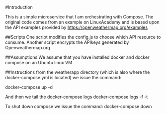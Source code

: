 #Introduction

This is a simple microservice that I am orchestrating with Compose.
The original code comes from an example on LinuxAcademy and is based
upon the API examples provided by https://openweathermap.org/examples

##Scripts
One script modifies the config.js to choose which API resource to consume.
Another script encrypts the APIkeys generated by Openweathermap.org

##Assumptions
We assume that you have installed docker and docker compose on an Ubuntu linux VM

##Instructions
from the weatherapp directory (which is also where the docker-compose.yml is located)
we issue the command:

docker-compose up -d

And then we tail the docker-compose logs
docker-compose logs -f -t

To shut down compose we issue the command:
docker-compose down
